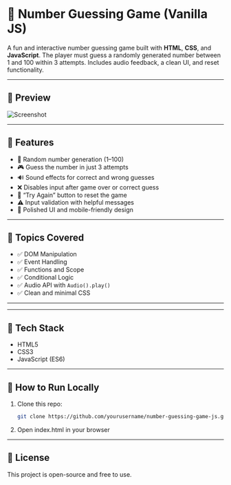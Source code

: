 # 🎯 Number Guessing Game (Vanilla JS)

A fun and interactive number guessing game built with **HTML**, **CSS**, and **JavaScript**. The player must guess a randomly generated number between 1 and 100 within 3 attempts. Includes audio feedback, a clean UI, and reset functionality.

---

## 📸 Preview

![Screenshot](./screenshot.png) <!-- You can replace or remove this line if no image is added -->

---

## 🚀 Features

- 🔢 Random number generation (1–100)
- 🎮 Guess the number in just 3 attempts
- 🔊 Sound effects for correct and wrong guesses
- ❌ Disables input after game over or correct guess
- 🔁 “Try Again” button to reset the game
- ⚠️ Input validation with helpful messages
- 🎨 Polished UI and mobile-friendly design

---

## 🧠 Topics Covered

- ✅ DOM Manipulation
- ✅ Event Handling
- ✅ Functions and Scope
- ✅ Conditional Logic
- ✅ Audio API with `Audio().play()`
- ✅ Clean and minimal CSS

---

---

## 🔧 Tech Stack

- HTML5  
- CSS3  
- JavaScript (ES6)

---

## 📝 How to Run Locally

1. Clone this repo:
   ```bash
   git clone https://github.com/yourusername/number-guessing-game-js.git
2. Open index.html in your browser

---

## 📄 License
This project is open-source and free to use.
